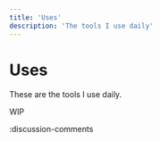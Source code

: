 ```yaml
---
title: 'Uses'
description: 'The tools I use daily'
---
```


# Uses

These are the tools I use daily.

WIP

:discussion-comments
